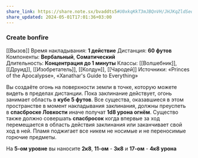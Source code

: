 ```yaml
---
share_link: https://share.note.sx/bvaddts5#U0xkqKkT3mJBQnVH/JHJKqZldSeqUxIHDULBO0Ae1YQ
share_updated: 2024-05-01T17:01:36+03:00
---
```

### Create bonfire
[[Вызов]]
Время накладывания: **1 действие**
Дистанция: **60 футов**
Компоненты: **Вербальный**, **Соматический**
Длительность: **Концентрация до 1 минуты**
Классы: [[Волшебник]], [[Друид]], [[Изобретатель]], [[Колдун]], [[Чародей]]
Источники: «Princes of the Apocalypse», «Xanathar's Guide to Everything»

Вы создаёте огонь на поверхности земли в точке, которую можете видеть в пределах дистанции. Пока заклинание действует, огонь занимает область в **кубе 5 футов**. Все существа, оказавшиеся в этом пространстве в момент накладывания заклинания, должны преуспеть в **спасброске Ловкости** иначе получат **1d8 урона огнём**. Существо также должно совершать **спасбросок** когда впервые за ход перемещается в область действия заклинания или заканчивает свой ход в ней. Пламя поджигает все никем не носимые и не переносимые горючие предметы.  
  
На **5-ом уровне** вы наносите **2к8**, **11-ом** - **3к8** и **17-ом** - **4к8 урона**